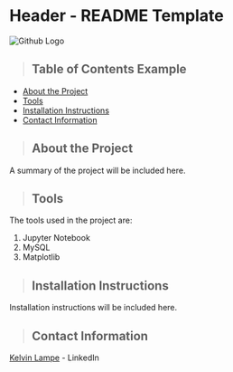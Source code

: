 # Header - README Template

![Github Logo](https://github.githubassets.com/images/modules/logos_page/Octocat.png "Github Logo")

>## Table of Contents Example
* [About the Project](#abouttheproject)
* [Tools](#tools)
* [Installation Instructions](#installationinstructions)
* [Contact Information](#contact)

<a class="anchor" id="abouttheproject"></a>
>## About the Project
A summary of the project will be included here.

<a class="anchor" id="tools"></a>
>## Tools
The tools used in the project are:
1. Jupyter Notebook
2. MySQL
3. Matplotlib

<a class="anchor" id="installationinstructions"></a>
>## Installation Instructions
Installation instructions will be included here.

<a class="anchor" id="contact"></a>
>## Contact Information
[Kelvin Lampe](https://www.linkedin.com/) - LinkedIn
